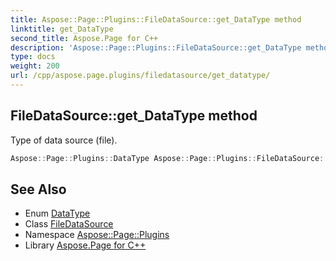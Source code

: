 ```yaml
---
title: Aspose::Page::Plugins::FileDataSource::get_DataType method
linktitle: get_DataType
second_title: Aspose.Page for C++
description: 'Aspose::Page::Plugins::FileDataSource::get_DataType method. Type of data source (file) in C++.'
type: docs
weight: 200
url: /cpp/aspose.page.plugins/filedatasource/get_datatype/
---
```

## FileDataSource::get_DataType method


Type of data source (file).

```cpp
Aspose::Page::Plugins::DataType Aspose::Page::Plugins::FileDataSource::get_DataType() override
```

## See Also

* Enum [DataType](../../datatype/)
* Class [FileDataSource](../)
* Namespace [Aspose::Page::Plugins](../../)
* Library [Aspose.Page for C++](../../../)
